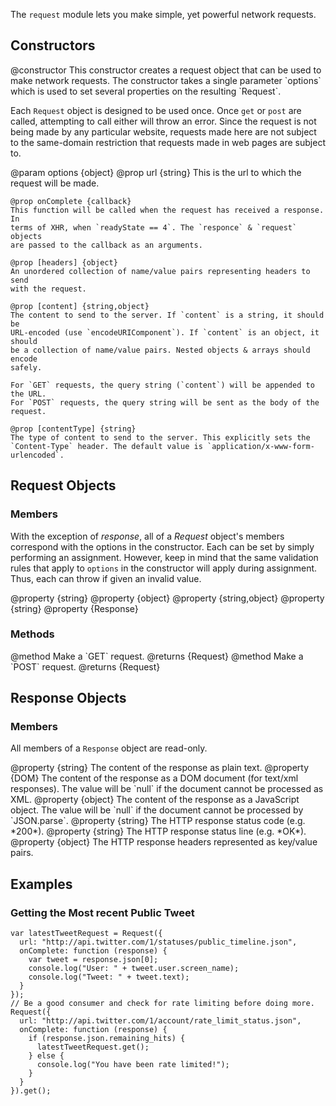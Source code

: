 The `request` module lets you make simple, yet powerful network requests.


## Constructors ##

<api name="Request">
@constructor
This constructor creates a request object that can be used to make network
requests. The constructor takes a single parameter `options` which is used to
set several properties on the resulting `Request`.

Each `Request` object is designed to be used once. Once `get` or `post` are
called, attempting to call either will throw an error. Since the request is not
being made by any particular website, requests made here are not subject to the
same-domain restriction that requests made in web pages are subject to.

@param options {object}
    @prop url {string}
    This is the url to which the request will be made.

    @prop onComplete {callback}
    This function will be called when the request has received a response. In
    terms of XHR, when `readyState == 4`. The `responce` & `request` objects
    are passed to the callback as an arguments.

    @prop [headers] {object}
    An unordered collection of name/value pairs representing headers to send
    with the request.

    @prop [content] {string,object}
    The content to send to the server. If `content` is a string, it should be
    URL-encoded (use `encodeURIComponent`). If `content` is an object, it should
    be a collection of name/value pairs. Nested objects & arrays should encode
    safely.

    For `GET` requests, the query string (`content`) will be appended to the URL.
    For `POST` requests, the query string will be sent as the body of the request.

    @prop [contentType] {string}
    The type of content to send to the server. This explicitly sets the
    `Content-Type` header. The default value is `application/x-www-form-urlencoded`.
</api>


## Request Objects ##

### Members ###

With the exception of *response*, all of a *Request* object's members correspond
with the options in the constructor. Each can be set by simply performing an
assignment. However, keep in mind that the same validation rules that apply to
`options` in the constructor will apply during assignment. Thus, each can throw
if given an invalid value.

<api name="url">
@property {string}
</api>

<api name="headers">
@property {object}
</api>

<api name="content">
@property {string,object}
</api>

<api name="contentType">
@property {string}
</api>

<api name="response">
@property {Response}
</api>

### Methods ###

<api name="get">
@method
Make a `GET` request.
@returns {Request}
</api>

<api name="post">
@method
Make a `POST` request.
@returns {Request}
</api>


## Response Objects ##

### Members ###

All members of a `Response` object are read-only.

<api name="text">
@property {string}
The content of the response as plain text.
</api>

<api name="xml">
@property {DOM}
The content of the response as a DOM document (for text/xml responses). The
value will be `null` if the document cannot be processed as XML.
</api>

<api name="json">
@property {object}
The content of the response as a JavaScript object. The value will be `null`
if the document cannot be processed by `JSON.parse`.
</api>

<api name="status">
@property {string}
The HTTP response status code (e.g. *200*).
</api>

<api name="statusText">
@property {string}
The HTTP response status line (e.g. *OK*).
</api>

<api name="headers">
@property {object}
The HTTP response headers represented as key/value pairs.
</api>


## Examples

### Getting the Most recent Public Tweet ###

    var latestTweetRequest = Request({
      url: "http://api.twitter.com/1/statuses/public_timeline.json",
      onComplete: function (response) {
        var tweet = response.json[0];
        console.log("User: " + tweet.user.screen_name);
        console.log("Tweet: " + tweet.text);
      }
    });
    // Be a good consumer and check for rate limiting before doing more.
    Request({
      url: "http://api.twitter.com/1/account/rate_limit_status.json",
      onComplete: function (response) {
        if (response.json.remaining_hits) {
          latestTweetRequest.get();
        } else {
          console.log("You have been rate limited!");
        }
      }
    }).get();
